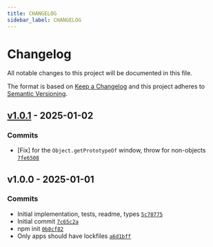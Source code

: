 ```yaml
---
title: CHANGELOG
sidebar_label: CHANGELOG
---
```

# Changelog

All notable changes to this project will be documented in this file.

The format is based on [Keep a Changelog](https://keepachangelog.com/en/1.0.0/)
and this project adheres to [Semantic Versioning](https://semver.org/spec/v2.0.0.html).

## [v1.0.1](https://github.com/ljharb/get-proto/compare/v1.0.0...v1.0.1) - 2025-01-02

### Commits

- [Fix] for the `Object.getPrototypeOf` window, throw for non-objects [`7fe6508`](https://github.com/ljharb/get-proto/commit/7fe6508b71419ebe1976bedb86001d1feaeaa49a)

## v1.0.0 - 2025-01-01

### Commits

- Initial implementation, tests, readme, types [`5c70775`](https://github.com/ljharb/get-proto/commit/5c707751e81c3deeb2cf980d185fc7fd43611415)
- Initial commit [`7c65c2a`](https://github.com/ljharb/get-proto/commit/7c65c2ad4e33d5dae2f219ebe1a046ae2256972c)
- npm init [`0b8cf82`](https://github.com/ljharb/get-proto/commit/0b8cf824c9634e4a34ef7dd2a2cdc5be6ac79518)
- Only apps should have lockfiles [`a6d1bff`](https://github.com/ljharb/get-proto/commit/a6d1bffc364f5828377cea7194558b2dbef7aea2)

